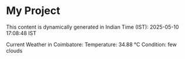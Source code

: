 # My Project

This content is dynamically generated in Indian Time (IST): 2025-05-10 17:08:48 IST


Current Weather in Coimbatore:
Temperature: 34.88 °C
Condition: few clouds
